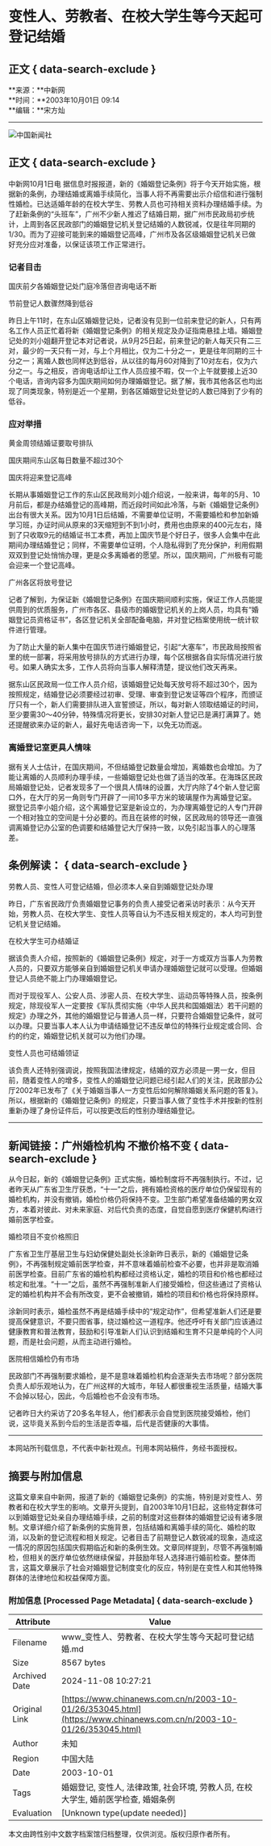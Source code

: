 # 变性人、劳教者、在校大学生等今天起可登记结婚

## 正文 { data-search-exclude }


**来源：**中新网  
**时间：**2003年10月01日 09:14  
**编辑：**宋方灿  

---

![中国新闻社](/images/logo2.gif)

## 正文 { data-search-exclude }

中新网10月1日电 据信息时报报道，新的《婚姻登记条例》将于今天开始实施，根据新的条例，办理结婚或离婚手续简化，当事人将不再需要出示介绍信和进行强制性婚检。已达适婚年龄的在校大学生、劳教人员也可持相关资料办理结婚手续。为了赶新条例的“头班车”，广州不少新人推迟了结婚日期，据广州市民政局初步统计，上周到各区民政部门的婚姻登记机关登记结婚的人数锐减，仅是往年同期的1/30。而为了迎接可能到来的婚姻登记高峰，广州市及各区级婚姻登记机关已做好充分应对准备，以保证该项工作正常进行。

### 记者目击

国庆前夕各婚姻登记处门庭冷落但咨询电话不断

节前登记人数骤然降到低谷

昨日上午11时，在东山区婚姻登记处，记者没有见到一位前来登记的新人，只有两名工作人员正忙着将新《婚姻登记条例》的相关规定及办证指南悬挂上墙。婚姻登记处的刘小姐翻开登记本对记者说，从9月25日起，前来登记的新人每天只有二三对，最少的一天只有一对，与上个月相比，仅为二十分之一，更是往年同期的三十分之一；离婚人数也同样达到低谷，从以往的每月60对降到了10对左右，仅为六分之一。与之相反，咨询电话却让工作人员应接不暇，仅一个上午就要接上近30个电话，咨询内容多为国庆期间如何办理婚姻登记。据了解，我市其他各区也均出现了同类现象，特别是近一个星期，到各区婚姻登记处登记的人数已降到了少有的低谷。

### 应对举措

黄金周领结婚证要取号排队

国庆期间东山区每日数量不超过30个

国庆将迎来登记高峰

长期从事婚姻登记工作的东山区民政局刘小姐介绍说，一般来讲，每年的5月、10月前后，都是办结婚登记的高峰期，而近段时间如此冷落，与新《婚姻登记条例》出台有很大关系。因为10月1日后结婚，不需要单位证明，不需要婚检和参加新婚学习班，办证时间从原来的3天缩短到不到1小时，费用也由原来的400元左右，降到了只收取9元的结婚证书工本费，再加上国庆节是个好日子，很多人会集中在此期间办理结婚登记；同样，不需要单位证明，个人隐私得到了充分保护，利用假期双双到登记处悄悄办理，更是众多离婚者的愿望。所以，国庆期间，广州极有可能会迎来一个登记高峰。

广州各区将放号登记

记者了解到，为保证新《婚姻登记条例》在国庆期间顺利实施，保证工作人员能提供周到的优质服务，广州市各区、县级市的婚姻登记机关的上岗人员，均具有“婚姻登记员资格证书”，各区登记机关全部配备电脑，并对登记档案使用统一统计软件进行管理。

为了防止大量的新人集中在国庆节进行婚姻登记，引起“大塞车”，市民政局按照省里的统一部署，将采用放号排队的方式进行办理，每个区根据各自实际情况进行放号。如果人确实太多，工作人员将向当事人解释清楚，提议他们改天再来。

据东山区民政局一位工作人员介绍，该婚姻登记处每天放号将不超过30个，因为按照规定，结婚登记必须要经过初审、受理、审查到登记发证等四个程序，而颁证厅只有一个，新人们需要排队进入宣誓颁证，所以，每对新人领取结婚证的时间，至少要需30～40分钟，特殊情况将更长，安排30对新人登记已是满打满算了。她还提醒欲来办证的新人，最好先电话咨询一下，以免无功而返。

### 离婚登记室更具人情味

据有关人士估计，在国庆期间，不但结婚登记数量会增加，离婚数也会增加。为了能让离婚的人员顺利办理手续，一些婚姻登记处也做了适当的改革。在海珠区民政局婚姻登记处，记者发现多了一个很具人情味的设置，大厅内除了4个新人登记窗口外，在大厅的另一角则专门开辟了一间10多平方米的玻璃屋作为离婚登记室。据登记员李小姐介绍，这个离婚登记室是新设立的，为办理离婚登记的人专门开辟一个相对独立的空间是十分必要的。而且在装修的时候，区民政局的领导还一直强调离婚登记办公室的色调要和结婚登记大厅保持一致，以免引起当事人的心理落差。

## 条例解读： { data-search-exclude }

劳教人员、变性人可登记结婚，但必须本人亲自到婚姻登记处办理

昨日，广东省民政厅负责婚姻登记事务的负责人接受记者采访时表示：从今天开始，劳教人员、在校大学生、变性人员等自认为不违反相关规定的，本人均可到登记机关登记结婚。

在校大学生可办结婚证

据该负责人介绍，按照新的《婚姻登记条例》规定，对于一方或双方当事人为劳教人员的，只要双方能够亲自到婚姻登记机关申请办理婚姻登记就可以受理。但婚姻登记人员绝不能上门办理婚姻登记。

而对于现役军人、公安人员、涉密人员、在校大学生、运动员等特殊人员，按条例规定，除现役军人一定要按《军队贯彻实施〈中华人民共和国婚姻法〉若干问题的规定》办理之外，其他的婚姻登记与普通人员一样，只要符合婚姻登记条件，就可以办理。只要当事人本人认为申请结婚登记不违反单位的特殊行业规定或合同、合约的约定，婚姻登记机关就可以为他们办理。

变性人员也可结婚领证

该负责人还特别强调说，按照我国法律规定，结婚的双方必须是一男一女，但目前，随着变性人的增多，变性人的婚姻登记问题已经引起人们的关注，民政部办公厅2002年已发布了《关于婚姻当事人一方变性后如何解除婚姻关系问题的答复》。所以，根据新的《婚姻登记条例》的规定，只要当事人做了变性手术并按新的性别重新办理了身份证件后，可以按更改后的性别办理结婚登记。

---

## 新闻链接：广州婚检机构 不撤价格不变 { data-search-exclude }

从今日起，新的《婚姻登记条例》正式实施，婚检制度将不再强制执行。不过，记者昨天从广东省卫生厅获悉，“十一”之后，拥有婚检资格的医疗单位仍保留现有的婚检机构，并没有撤销，婚检价格仍将保持不变。卫生部门希望准备结婚的男女双方，本着对彼此、对未来家庭、对后代负责的态度，自觉自愿到医疗保健机构进行婚前医学检查。

婚检项目不变价格照旧

广东省卫生厅基层卫生与妇幼保健处副处长涂新昨日表示，新的《婚姻登记条例》，不再强制规定婚前医学检查，并不意味着婚前检查不必要，也并非是取消婚前医学检查。目前广东省的婚检机构都经过资格认定，婚检的项目和价格也都经过核定和批准。“十一”之后，虽然不再强制准新人们接受婚检，但这些通过了资格认定的婚检机构并不会有所改变，更不会被撤销，婚检的项目和价格也将保持原样。

涂新同时表示，婚检虽然不再是结婚手续中的“规定动作”，但希望准新人们还是要提高保健意识，不要只图省事，绕过婚检这一道程序。他还呼吁有关部门应该通过健康教育和普法教育，鼓励和引导准新人们认识到结婚和生育不只是单纯的个人问题，而是社会问题，从而主动进行婚检。

医院相信婚检仍有市场

民政部门不再强制要求婚检，是不是意味着婚检机构会逐渐失去市场呢？部分医院负责人却乐观地认为，在广州这样的大城市，年轻人都很重视生活质量，结婚大事不会掉以轻心，因此，今后婚检也不会没有市场。

记者昨日大约采访了20多名年轻人，他们都表示会自觉到医院接受婚检，他们说，这毕竟关系到今后的生活是否幸福，后代是否健康的大事情。

--- 

本网站所刊载信息，不代表中新社观点。刊用本网站稿件，务经书面授权。

## 摘要与附加信息

<!-- tcd_abstract -->
这篇文章来自中新网，报道了新的《婚姻登记条例》的实施，特别是对变性人、劳教者和在校大学生的影响。文章开头提到，自2003年10月1日起，这些特定群体可以到婚姻登记处亲自办理结婚手续，之前的制度对这些群体的婚姻登记设有诸多限制。文章详细介绍了新条例的实施背景，包括结婚和离婚手续的简化、婚检的取消，以及新的登记流程和相关规定。记者目击了前期登记人数锐减的现象，造成这一情况的原因包括国庆假期临近和新的条例生效。文章同样提到，尽管不再强制婚检，但相关的医疗单位依然继续保留，并鼓励年轻人选择进行婚前检查。整体而言，这篇文章展示了社会对婚姻登记制度变化的反应，特别是在变性人和其他特殊群体的法律地位和权益保障方面。
<!-- tcd_abstract_end -->

### 附加信息 [Processed Page Metadata] { data-search-exclude }

| Attribute       | Value                                  |
|-----------------|----------------------------------------|
| Filename        | www_变性人、劳教者、在校大学生等今天起可登记结婚.md                             |
| Size            | 8567 bytes                           |
| Archived Date   | 2024-11-08 10:27:21                             |
| Original Link   | [https://www.chinanews.com.cn/n/2003-10-01/26/353045.html](https://www.chinanews.com.cn/n/2003-10-01/26/353045.html)                       |
| Author          | 未知                               |
| Region          | 中国大陆                               |
| Date            | 2003-10-01                                 |
| Tags            | 婚姻登记, 变性人, 法律政策, 社会环境, 劳教人员, 在校大学生, 婚前医学检查, 婚姻条例                                 |
| Evaluation            | [Unknown type(update needed)]                                 |
<!-- tcd_table_end -->

本文由跨性别中文数字档案馆归档整理，仅供浏览。版权归原作者所有。

